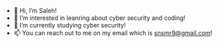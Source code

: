 - 👋 Hi, I’m Saleh!
- 👀 I’m interested in leanring about cyber security and coding!
- 🌱 I’m currently studying cyber security!
- 📫 You can reach out to me on my email which is snsmr9@gmail.com!

<!---
snsmr9/snsmr9 is a ✨ special ✨ repository because its `README.md` (this file) appears on your GitHub profile.
You can click the Preview link to take a look at your changes.
--->

